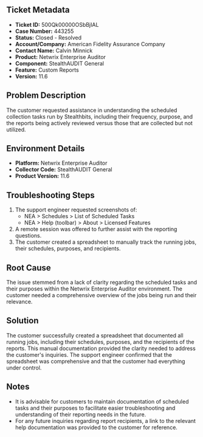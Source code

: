 ## Ticket Metadata
- **Ticket ID:** 500Qk00000OSbBjIAL
- **Case Number:** 443255
- **Status:** Closed - Resolved
- **Account/Company:** American Fidelity Assurance Company
- **Contact Name:** Calvin Minnick
- **Product:** Netwrix Enterprise Auditor
- **Component:** StealthAUDIT General
- **Feature:** Custom Reports
- **Version:** 11.6

## Problem Description
The customer requested assistance in understanding the scheduled collection tasks run by Stealthbits, including their frequency, purpose, and the reports being actively reviewed versus those that are collected but not utilized.

## Environment Details
- **Platform:** Netwrix Enterprise Auditor
- **Collector Code:** StealthAUDIT General
- **Product Version:** 11.6

## Troubleshooting Steps
1. The support engineer requested screenshots of:
   - NEA > Schedules > List of Scheduled Tasks
   - NEA > Help (toolbar) > About > Licensed Features
2. A remote session was offered to further assist with the reporting questions.
3. The customer created a spreadsheet to manually track the running jobs, their schedules, purposes, and recipients.

## Root Cause
The issue stemmed from a lack of clarity regarding the scheduled tasks and their purposes within the Netwrix Enterprise Auditor environment. The customer needed a comprehensive overview of the jobs being run and their relevance.

## Solution
The customer successfully created a spreadsheet that documented all running jobs, including their schedules, purposes, and the recipients of the reports. This manual documentation provided the clarity needed to address the customer's inquiries. The support engineer confirmed that the spreadsheet was comprehensive and that the customer had everything under control.

## Notes
- It is advisable for customers to maintain documentation of scheduled tasks and their purposes to facilitate easier troubleshooting and understanding of their reporting needs in the future.
- For any future inquiries regarding report recipients, a link to the relevant help documentation was provided to the customer for reference.